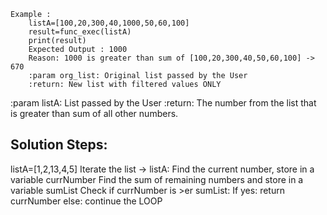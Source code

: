     Example :
        listA=[100,20,300,40,1000,50,60,100]
        result=func_exec(listA)
        print(result)
        Expected Output : 1000
        Reason: 1000 is greater than sum of [100,20,300,40,50,60,100] -> 670
        :param org_list: Original list passed by the User        
        :return: New list with filtered values ONLY
:param listA: List passed by the User
:return: The number from the list that is greater than sum of all other numbers.

Solution Steps:
----------------
listA=[1,2,13,4,5]
Iterate the list -> listA:
    Find the current number, store in a variable currNumber
    Find the sum of remaining numbers and store in a variable sumList
    Check if currNumber is >er sumList:
        If yes:
            return currNumber
        else:
            continue the LOOP        